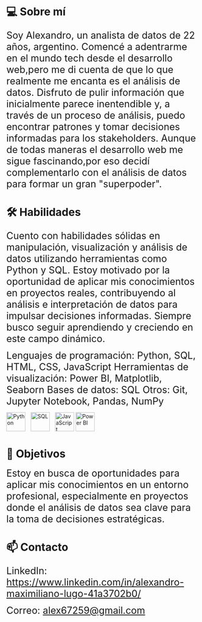 # 💻 Sobre mí

<span style="font-size: 25px;"> Soy Alexandro, un analista de datos de 22 años, argentino. Comencé a adentrarme en el mundo tech desde el desarrollo web,pero  me di cuenta de que lo que realmente me encanta es el <span style="font-size: 25px;">análisis de datos. Disfruto de pulir información que inicialmente parece inentendible y, a través de un proceso de análisis, puedo encontrar patrones y tomar decisiones informadas <span style="font-size: 25px;">para los stakeholders. Aunque de todas maneras el desarrollo web me sigue fascinando,por eso decidí   complementarlo con el análisis de datos para formar un gran "superpoder".


# 🛠️ Habilidades


<span style="font-size: 25px;">Cuento con habilidades sólidas en manipulación, visualización y análisis de datos utilizando herramientas como Python y SQL. Estoy motivado por la oportunidad de aplicar mis <span style="font-size: 25px;">conocimientos en proyectos reales, contribuyendo al análisis e interpretación de datos para impulsar decisiones informadas. Siempre busco seguir aprendiendo y creciendo en este campo dinámico.

<span style="font-size: 25px;">Lenguajes de programación: Python, SQL, HTML, CSS, JavaScript
<span style="font-size: 25px;">Herramientas de visualización: Power BI, Matplotlib, Seaborn
<span style="font-size: 25px;">Bases de datos: SQL
<span style="font-size: 25px;">Otros: Git, Jupyter Notebook, Pandas, NumPy

<img src="https://img.icons8.com/color/48/000000/python.png" alt="Python" width="50" height="50" style="display: inline-block; margin-right: 10px;"/> <img src="https://img.icons8.com/color/48/000000/sql.png" alt="SQL" width="50" height="50" style="display: inline-block; margin-right: 10px;"/> <img src="https://img.icons8.com/color/48/000000/javascript.png" alt="JavaScript" width="50" height="50" style="display: inline-block;"/> <img src="https://img.icons8.com/color/48/000000/power-bi.png" alt="Power BI" width="50" height="50" style="display: inline-block; margin-right: 10px;"/>


# 🎯 Objetivos

<span style="font-size: 25px;">Estoy en busca de oportunidades para aplicar mis conocimientos en un entorno profesional, especialmente en proyectos donde el análisis de datos sea clave para la toma de decisiones estratégicas.

# 📫 Contacto

<span style="font-size: 25px;">LinkedIn: https://www.linkedin.com/in/alexandro-maximiliano-lugo-41a3702b0/

<span style="font-size: 25px;">Correo: alex67259@gmail.com
